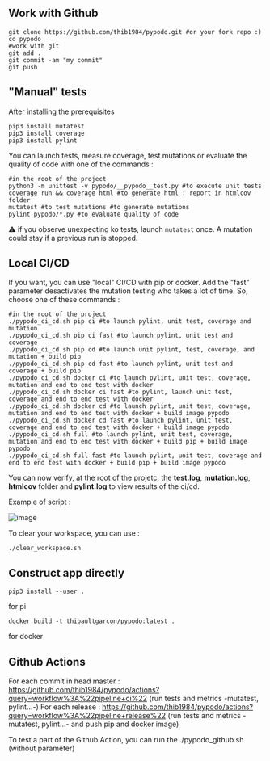 ## Work with Github

```
git clone https://github.com/thib1984/pypodo.git #or your fork repo :)
cd pypodo
#work with git
git add .
git commit -am "my commit"
git push
```

##  "Manual" tests


After installing the prerequisites

```
pip3 install mutatest
pip3 install coverage
pip3 install pylint
```

You can launch tests, measure coverage, test mutations or evaluate the quality of code with one of the commands :

```
#in the root of the project
python3 -m unittest -v pypodo/__pypodo__test.py #to execute unit tests
coverage run && coverage html #to generate html : report in htmlcov folder
mutatest #to test mutations #to generate mutations
pylint pypodo/*.py #to evaluate quality of code
```

:warning: if you observe unexpecting ko tests, launch ``mutatest`` once. A mutation could stay if a previous run is stopped.

##  Local CI/CD

If you want, you can use "local" CI/CD with pip or docker. Add the "fast" parameter desactivates the mutation testing who takes a lot of time.
So, choose one of these commands :

```
#in the root of the project
./pypodo_ci_cd.sh pip ci #to launch pylint, unit test, coverage and mutation
./pypodo_ci_cd.sh pip ci fast #to launch pylint, unit test and coverage
./pypodo_ci_cd.sh pip cd #to launch unit pylint, test, coverage, and mutation + build pip
./pypodo_ci_cd.sh pip cd fast #to launch pylint, unit test and coverage + build pip
./pypodo_ci_cd.sh docker ci #to launch pylint, unit test, coverage, mutation and end to end test with docker
./pypodo_ci_cd.sh docker ci fast #to pylint, launch unit test, coverage and end to end test with docker
./pypodo_ci_cd.sh docker cd #to launch pylint, unit test, coverage, mutation and end to end test with docker + build image pypodo
./pypodo_ci_cd.sh docker cd fast #to launch pylint, unit test, coverage and end to end test with docker + build image pypodo
./pypodo_ci_cd.sh full #to launch pylint, unit test, coverage, mutation and end to end test with docker + build pip + build image pypodo
./pypodo_ci_cd.sh full fast #to launch pylint, unit test, coverage and end to end test with docker + build pip + build image pypodo

```

You can now verify, at the root of the projetc, the **test.log**, **mutation.log**, **htmlcov** folder and **pylint.log** to view results of the ci/cd.

Example of script :

![image](https://user-images.githubusercontent.com/45128847/95779511-7a512f00-0cca-11eb-94c5-5d7e8af451d8.png)

To clear your workspace, you can use :

```
./clear_workspace.sh
```

## Construct app directly

```
pip3 install --user .
```
for pi

```
docker build -t thibaultgarcon/pypodo:latest .
```
for docker


## Github Actions

For each commit in head master : https://github.com/thib1984/pypodo/actions?query=workflow%3A%22pipeline+ci%22 (run tests and metrics -mutatest, pylint...-)
For each release : https://github.com/thib1984/pypodo/actions?query=workflow%3A%22pipeline+release%22 (run tests and metrics -mutatest, pylint...- and push pip and docker image)

To test a part of the Github Action, you can run the ./pypodo_github.sh (without parameter)

